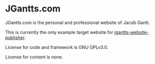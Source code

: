 # JGantts.com
JGantts.com is the personal and professional website of Jacob Gantt.

This is currently the only example target website for [jgantts-website-publisher](https://github.com/JGantts/jgantts-website-publisher).

License for code and framework is GNU GPLv3.0.

License for content is none.
